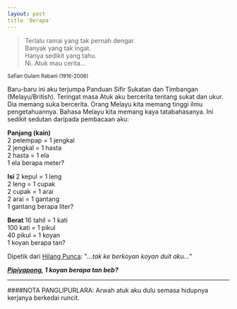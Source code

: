 ```yaml
---
layout: post
title 'Berapa'
---
```


  
> Terlalu ramai yang tak pernah dengar.  
> Banyak yang tak ingat.  
> Hanya sedikit yang tahu.  
> Ni. Atuk mau cerita...  

<small>Safian Gulam Rabani (1916-2006)</small>

Baru-baru ini aku terjumpa Panduan Sifir Sukatan dan Timbangan (Melayu/British). Teringat masa Atuk aku bercerita tentang sukat dan ukur. Dia memang suka bercerita. Orang Melayu kita memang tinggi ilmu pengetahuannya. Bahasa Melayu kita memang kaya tatabahasanya. Ini sedikit sedutan daripada pembacaan aku:

**Panjang (kain)**  
2 pelempap = 1 jengkal  
2 jengkal = 1 hasta  
2 hasta = 1 ela  
1 ela berapa meter?  

**Isi**
2 kepul = 1 leng  
2 leng = 1 cupak  
2 cupak = 1 arai  
2 arai = 1 gantang  
1 gantang berapa liter?  

**Berat**
16 tahil = 1 kati  
100 kati = 1 pikul  
40 pikul = 1 koyan  
1 koyan berapa tan?  

Dipetik dari [Hilang Punca](http://www.hilangpunca.com/2006/04/sekilas-borak-bersama-saya-sendiri.html):
"*...tak ke berkoyan koyan duit aku...*"

*__[Pipiyapong](https://www.blogger.com/profile/03677813150312790630), 1 koyan berapa tan beb?__*

---
####NOTA PANGLIPURLARA:
Arwah atuk aku dulu semasa hidupnya kerjanya berkedai runcit.
